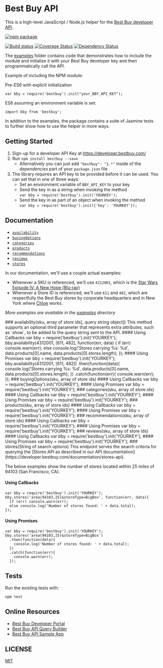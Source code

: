 # Best Buy API
This is a high-level JavaScript / Node.js helper for the [Best Buy developer API](https://developer.bestbuy.com/).

[![npm package](https://nodei.co/npm/bestbuy.png)](https://nodei.co/npm/bestbuy/)

[![Build status](https://img.shields.io/travis/BestBuyAPIs/bestbuy-sdk-js.svg?style=flat-square)](https://travis-ci.org/BestBuyAPIs/bestbuy-sdk-js)
[![Coverage Status](https://coveralls.io/repos/BestBuyAPIs/bestbuy-sdk-js/badge.svg?branch=master&service=github)](https://coveralls.io/github/BestBuyAPIs/bestbuy-sdk-js?branch=master)
[![Dependency Status](https://david-dm.org/BestBuyAPIs/bestbuy-sdk-js.svg)](https://david-dm.org/BestBuyAPIs/bestbuy-sdk-js)

The [examples](examples/) folder contains code that demonstrates how to include the module and initialize it with your Best Buy developer key and then programmatically call the API.

Example of including the NPM module:

Pre-ES6 with explicit initialization

    var bby = require('bestbuy').init("your_BBY_API_KEY");

ES6 assuming an environment variable is set:

    import bby from 'bestbuy';

In addition to the examples, the package contains a suite of Jasmine tests to further show how to use the helper in more ways.


## Getting Started
 1. Sign-up for a developer API Key at https://developer.bestbuy.com/
 2. Run `npm install bestbuy --save`
    * Alternatively you can just add `"bestbuy": "1.*"` inside of the *dependencies* part of your `package.json` file
 3. The library requires an API key to be provided before it can be used. You can set that in one of three ways:
    * Set an environment variable of `BBY_API_KEY` to your key
    * Send the key in as a string when invoking the method<br>
      `var bby = require('bestbuy').init('YOURKEY');`
    * Send the key in as part of an object when invoking the method<br>
      `var bby = require('bestbuy').init({'key': 'YOURKEY'});`


## Documentation

 - [`availability`](#availability)
 - [`buyingOptions`](#buyingOptions)
 - [`categories`](#categories)
 - [`products`](#products)
 - [`recommendations`](#recommendations)
 - [`reviews`](#reviews)
 - [`stores`](#stores)

In our documentation, we'll use a couple actual examples:

 - Whenever a SKU is referenced, we'll use `4312001`, which is the [Star Wars Episode IV: A New Hope (Blu-ray)](http://www.bestbuy.com/site/batman-begins-blu-ray-disc/4312001.p?id=48254&skuId=4312001)
 - Whenever a Store ID is referenced, we'll use `611` and `482`, which are respectfully the Best Buy stores by corporate headquarters and in New York where [Chloe](https://www.youtube.com/watch?v=rxTQxo6gKd4) works.

_More examples are available in the [examples](examples/) directory_

<a name="availability" />
### availability(sku, array of store ids[, query string object])
This method supports an optional third parameter that represents extra attributes, such as `show`, to be added to the query string sent to the API.
#### Using Callbacks
    var bby = require('bestbuy').init('YOURKEY');
    bby.availability(4312001, [611, 482], function(err, data) {
        if (err) console.warn(err);
        else console.log('Stores carrying %s: %d', data.products[0].name, data.products[0].stores.length);
    });
#### Using Promises
    var bby = require('bestbuy').init('YOURKEY');
    bby.availability(4312001, [611, 482])
      .then(function(data){
        console.log('Stores carrying %s: %d', data.products[0].name, data.products[0].stores.length);
      })
      .catch(function(err){
        console.warn(err);
      });

<a name="buyingOptions" />
### buyingOptions(sku, array of store ids)
#### Using Callbacks
    var bby = require('bestbuy').init('YOURKEY');
#### Using Promises
    var bby = require('bestbuy').init('YOURKEY');

<a name="categories" />
### categories(sku, array of store ids)
#### Using Callbacks
    var bby = require('bestbuy').init('YOURKEY');
#### Using Promises
    var bby = require('bestbuy').init('YOURKEY');

<a name="products" />
### products(sku, array of store ids)
#### Using Callbacks
    var bby = require('bestbuy').init('YOURKEY');
#### Using Promises
    var bby = require('bestbuy').init('YOURKEY');

<a name="recommendations" />
### recommendations(sku, array of store ids)
#### Using Callbacks
    var bby = require('bestbuy').init('YOURKEY');
#### Using Promises
    var bby = require('bestbuy').init('YOURKEY');

<a name="reviews" />
### reviews(sku, array of store ids)
#### Using Callbacks
    var bby = require('bestbuy').init('YOURKEY');
#### Using Promises
    var bby = require('bestbuy').init('YOURKEY');


<a name="stores" />
### stores(String of search options)
This endpoint serves the search criteria for querying the [Stores API as described in our API documentation](https://developer.bestbuy.com/documentation/stores-api).

The below examples show the number of stores located within 25 miles of 94103 (San Francisco, CA).
#### Using Callbacks
    var bby = require('bestbuy').init('YOURKEY');
    bby.stores('area(94103,25)&storeType=BigBox', function(err, data){
      if (err) console.warn(err);
      else console.log('Number of stores found: ' + data.total);
    });
#### Using Promises
    var bby = require('bestbuy').init('YOURKEY');
    bby.stores('area(94103,25)&storeType=BigBox')
      .then(function(data){
        console.log('Number of stores found: ' + data.total);
      })
      .catch(function(err){
        console.warn(err);
      });

## Tests
Run the existing tests with:

    npm test


## Online Resources
 - [Best Buy Developer Portal](https://developer.bestbuy.com)
 - [Best Buy API Query Builder](https://github.com/BestBuyAPIs/bby-query-builder)
 - [Best Buy API Sample App](https://github.com/BestBuyAPIs/bestbuy-sdk-js-sample-app)


## LICENSE
[MIT](LICENSE)